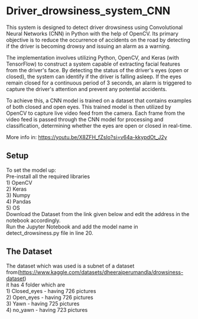# Driver_drowsiness_system_CNN

This system is designed to detect driver drowsiness using Convolutional Neural Networks (CNN) in Python with the help of OpenCV. Its primary objective is to reduce the occurrence of accidents on the road by detecting if the driver is becoming drowsy and issuing an alarm as a warning.

The implementation involves utilizing Python, OpenCV, and Keras (with TensorFlow) to construct a system capable of extracting facial features from the driver's face. By detecting the status of the driver's eyes (open or closed), the system can identify if the driver is falling asleep. If the eyes remain closed for a continuous period of 3 seconds, an alarm is triggered to capture the driver's attention and prevent any potential accidents.

To achieve this, a CNN model is trained on a dataset that contains examples of both closed and open eyes. This trained model is then utilized by OpenCV to capture live video feed from the camera. Each frame from the video feed is passed through the CNN model for processing and classification, determining whether the eyes are open or closed in real-time.

More info in: https://youtu.be/X8ZFH_fZsIo?si=v64a-kkypdOt_J2y 
## Setup

To set the model up:<br />
Pre-install all the required libraries <br />1) OpenCV<br /> 2) Keras<br /> 3) Numpy<br /> 4) Pandas<br /> 5) OS<br />
Download the Dataset from the link given below and edit the address in the notebook accordingly.<br />
Run the Jupyter Notebook and add the model name in detect_drowsiness.py file in line 20.<br />

## The Dataset

The dataset which was used is a subnet of a dataset from(https://www.kaggle.com/datasets/dheerajperumandla/drowsiness-dataset)<br />
it has 4 folder which are <br />1) Closed_eyes - having 726 pictures<br /> 2) Open_eyes - having 726 pictures<br /> 3) Yawn - having 725 pictures<br /> 4) no_yawn - having 723 pictures<br />

<!-- ## The Convolution Neural Network

![CNN](https://user-images.githubusercontent.com/16632408/159187014-4bc4b70e-98d6-4313-873f-997ded2eff27.png)

## Accuracy

We did 50 epochs, to get a good accuracy from the model i.e. 98% for training accuracy and 96% for validation accuracy.
![Graph](https://user-images.githubusercontent.com/16632408/159187004-92a72662-ddfe-471d-8bd6-65a3593a70a1.png)

## The Output

1. Open Eyes<br />
   ![Open_eyes](https://user-images.githubusercontent.com/16632408/159187179-b557ab8e-fb8c-4408-850b-417893014f8c.png)
2. Close Eyes<br />
   Here we detect wheater the eyes are closed and count the number of frames for which the eyes were closed (which is 10 frame) greater then that the Alarm will ring and the WARNING sign is displayed.
   ![Closed_eyes](https://user-images.githubusercontent.com/16632408/159187305-68cbdee3-8325-4216-85e3-7dbb66a429fb.png) -->
